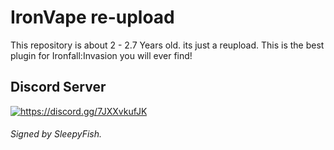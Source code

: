 # IronVape re-upload
This repository is about 2 - 2.7 Years old. its just a reupload.
This is the best plugin for Ironfall:Invasion you will ever find!

## Discord Server
<a href="https://discord.gg/7JXXvkufJK"><img src="https://invidget.switchblade.xyz/7JXXvkufJK" alt="https://discord.gg/7JXXvkufJK"/></a>

###### Signed by SleepyFish.
